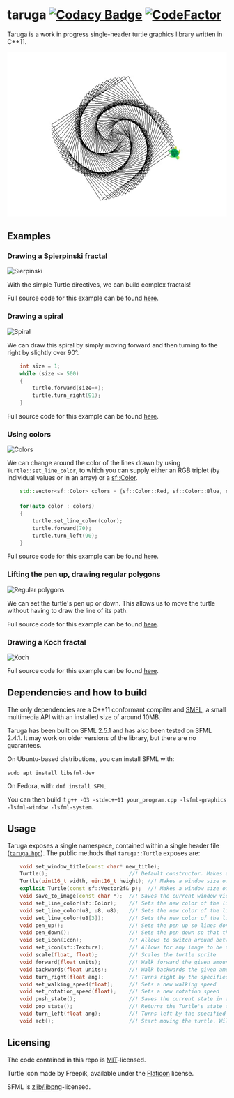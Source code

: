 # taruga [![Codacy Badge](https://app.codacy.com/project/badge/Grade/438ef0f9e2bc4a579e816f186f0a2385)](https://www.codacy.com/gh/vrmiguel/taruga/dashboard?utm_source=github.com&amp;utm_medium=referral&amp;utm_content=vrmiguel/taruga&amp;utm_campaign=Badge_Grade) [![CodeFactor](https://www.codefactor.io/repository/github/vrmiguel/taruga/badge)](https://www.codefactor.io/repository/github/vrmiguel/taruga)

Taruga is a work in progress single-header turtle graphics library written in C++11.

<p align="center">
  <img src="gif/spiral.gif?raw=true" alt="Sublime's custom image"/>
</p>

## Examples

### Drawing a Spierpinski fractal

![Sierpinski](https://user-images.githubusercontent.com/36349314/95699821-e2950780-0c1b-11eb-8fa9-15b2e913ecc5.png)

With the simple Turtle directives, we can build complex fractals!

Full source code for this example can be found [here](examples/spiral.cpp).

### Drawing a spiral 

![Spiral](https://user-images.githubusercontent.com/36349314/95693453-c6d13780-0c02-11eb-9d4e-5d3b3467899e.png)

We can draw this spiral by simply moving forward and then turning to the right by slightly over 90°.

```cpp
    int size = 1;
    while (size <= 500)
    {
        turtle.forward(size++);
        turtle.turn_right(91);
    }
```

Full source code for this example  can be found [here](examples/spiral.cpp). 

### Using colors

![Colors](https://user-images.githubusercontent.com/36349314/95693689-fdf41880-0c03-11eb-800d-30867ebc2dd1.png)

We can change around the color of the lines drawn by using `Turtle::set_line_color`, to which you can supply either an RGB triplet (by individual values or in an array) or a [sf::Color](https://www.sfml-dev.org/documentation/2.5.1/classsf_1_1Color.php).

```cpp
    std::vector<sf::Color> colors = {sf::Color::Red, sf::Color::Blue, sf::Color::Green, sf::Color::Yellow};

    for(auto color : colors)
    {
        turtle.set_line_color(color);
        turtle.forward(70);
        turtle.turn_left(90);
    }
```

Full source code for this example can be found [here](examples/colored_square.cpp). 

### Lifting the pen up, drawing regular polygons

![Regular polygons](https://user-images.githubusercontent.com/36349314/95693724-3136a780-0c04-11eb-8797-9a25fc45ef2d.png)

We can set the turtle's pen up or down. This allows us to move the turtle without having to draw the line of its path.

Full source code for this example can be found [here](examples/regular_polygon.cpp). 

### Drawing a Koch fractal

![Koch](https://user-images.githubusercontent.com/36349314/95706813-4f190200-0c2e-11eb-8cdb-6d1ad3d00b89.png)

Full source code for this example can be found [here](examples/koch.cpp).

## Dependencies and how to build

The only dependencies are a C++11 conformant compiler and [SMFL](https://www.sfml-dev.org/index.php), a small multimedia API with an installed size of around 10MB.


Taruga has been built on SFML 2.5.1 and has also been tested on SFML 2.4.1. It may work on older versions of the library, but there are no guarantees.

On Ubuntu-based distributions, you can install SFML with:

```sudo apt install libsfml-dev```

On Fedora, with:
```dnf install SFML```

You can then build it ```g++ -O3 -std=c++11 your_program.cpp -lsfml-graphics -lsfml-window -lsfml-system```.

## Usage

Taruga exposes a single namespace, contained within a single header file ([`taruga.hpp`](include/taruga.hpp)).
The public methods that `taruga::Turtle` exposes are:

```cpp
    void set_window_title(const char* new_title);
    Turtle();                          //! Default constructor. Makes a window size of 800x600 and sets the turtle to (400, 300).
    Turtle(uint16_t width, uint16_t height); //! Makes a window size of width * height and sets the turtle (width/2, height/2).
    explicit Turtle(const sf::Vector2f& p);  //! Makes a window size of p.x * p.y and sets the turtle (p.x/2, p.y/2).
    void save_to_image(const char *);  //! Saves the current window view to an image with the given filename
    void set_line_color(sf::Color);    //! Sets the new color of the line the turtle will draw.
    void set_line_color(u8, u8, u8);   //! Sets the new color of the line the turtle will draw.
    void set_line_color(u8[3]);        //! Sets the new color of the line the turtle will draw.
    void pen_up();                     //! Sets the pen up so lines don't get drawn
    void pen_down();                   //! Sets the pen down so that the turtle draws a line wherever it walks
    void set_icon(Icon);               //! Allows to switch around between the two built-in icons: turtle or straight arrow.
    void set_icon(sf::Texture);        //! Allows for any image to be used as an icon. Do notice that Taruga won't scale the texture. If needed, use the Turtle::scale method.
    void scale(float, float);          //! Scales the turtle sprite
    void forward(float units);         //! Walk forward the given amount of units.
    void backwards(float units);       //! Walk backwards the given amount of units. The same as using forward() with a negative parameter.
    void turn_right(float ang);        //! Turns right by the specified amount of degrees.
    void set_walking_speed(float);     //! Sets a new walking speed
    void set_rotation_speed(float);    //! Sets a new rotation speed
    void push_state();                 //! Saves the current state in a stack
    void pop_state();                  //! Returns the Turtle's state to the top of the state stack
    void turn_left(float ang);         //! Turns left by the specified amount of degrees.
    void act();                        //! Start moving the turtle. Will deplete the actions queue.
```

## Licensing

The code contained in this repo is [MIT](https://opensource.org/licenses/MIT)-licensed.

Turtle icon made by Freepik, available under the [Flaticon](https://www.flaticon.com/) license. 

SFML is [zlib/libpng](https://opensource.org/licenses/Zlib)-licensed.
